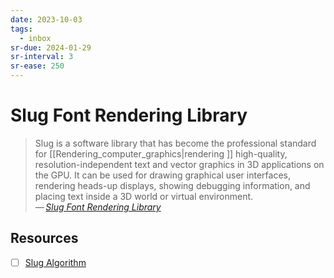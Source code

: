 ```yaml
---
date: 2023-10-03
tags:
  - inbox
sr-due: 2024-01-29
sr-interval: 3
sr-ease: 250
---
```


# Slug Font Rendering Library

> Slug is a software library that has become the professional standard for
> [[Rendering_computer_graphics|rendering ]] high-quality,
> resolution-independent text and vector graphics in 3D applications on the GPU.
> It can be used for drawing graphical user interfaces, rendering heads-up
> displays, showing debugging information, and placing text inside a 3D world or
> virtual environment.\
> — <cite>[Slug Font Rendering Library](https://sluglibrary.com/)

## Resources

- [ ] [Slug Algorithm](https://sluglibrary.com/slug_algorithm.pdf)
